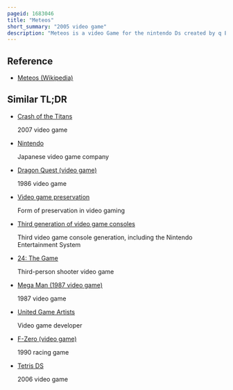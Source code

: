 ```yaml
---
pageid: 1683046
title: "Meteos"
short_summary: "2005 video game"
description: "Meteos is a video Game for the nintendo Ds created by q Entertainment and published by Bandai in 2005. It was produced by q Entertainment Founder Tetsuya Mizuguchi and designed by Masahiro Sakurai. Meteos was inspired by the Video Game Missile Command, the Film the Matrix and the Television Series 24."
---
```


## Reference

- [Meteos (Wikipedia)](https://en.wikipedia.org/?curid=1683046)

## Similar TL;DR

- [Crash of the Titans](/tldr/en/crash-of-the-titans)

  2007 video game

- [Nintendo](/tldr/en/nintendo)

  Japanese video game company

- [Dragon Quest (video game)](/tldr/en/dragon-quest-video-game)

  1986 video game

- [Video game preservation](/tldr/en/video-game-preservation)

  Form of preservation in video gaming

- [Third generation of video game consoles](/tldr/en/third-generation-of-video-game-consoles)

  Third video game console generation, including the Nintendo Entertainment System

- [24: The Game](/tldr/en/24-the-game)

  Third-person shooter video game

- [Mega Man (1987 video game)](/tldr/en/mega-man-1987-video-game)

  1987 video game

- [United Game Artists](/tldr/en/united-game-artists)

  Video game developer

- [F-Zero (video game)](/tldr/en/f-zero-video-game)

  1990 racing game

- [Tetris DS](/tldr/en/tetris-ds)

  2006 video game
